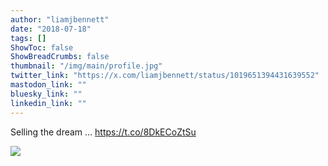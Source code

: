 ```yaml
---
author: "liamjbennett"
date: "2018-07-18"
tags: []
ShowToc: false
ShowBreadCrumbs: false
thumbnail: "/img/main/profile.jpg"
twitter_link: "https://x.com/liamjbennett/status/1019651394431639552"
mastodon_link: ""
bluesky_link: ""
linkedin_link: ""
---
```


Selling the dream … https://t.co/8DkECoZtSu

![](https://pbs.twimg.com/media/DiaHiNtVMAAaLU4.jpg)
